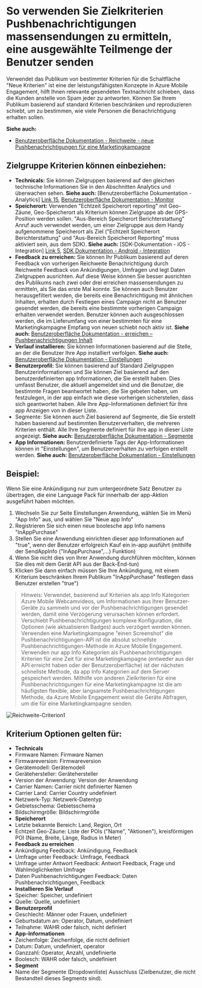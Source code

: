 <properties 
   pageTitle="Azure mobilen Engagement Benutzeroberfläche - Reichweite Kriterium" 
   description="Erfahren Sie, wie mit Zielkriterien Pushbenachrichtigungen massensendungen zu ermitteln an eine ausgewählte Teilmenge mit Azure Mobile Engagement Benutzer senden" 
   services="mobile-engagement" 
   documentationCenter="" 
   authors="piyushjo" 
   manager="dwrede"
   editor=""/>

<tags
   ms.service="mobile-engagement"
   ms.devlang="na"
   ms.topic="article"
   ms.tgt_pltfrm="mobile-multiple"
   ms.workload="mobile" 
   ms.date="08/19/2016"
   ms.author="piyushjo"/>


# <a name="how-to-use-targeting-criteria-to-send-push-campaigns-to-a-select-subset-of-your-users"></a>So verwenden Sie Zielkriterien Pushbenachrichtigungen massensendungen zu ermitteln, eine ausgewählte Teilmenge der Benutzer senden

Verwendet das Publikum von bestimmter Kriterien für die Schaltfläche "Neue Kriterien" ist eine der leistungsfähigsten Konzepte in Azure Mobile Engagement, hilft Ihnen relevante gesendeten Textnachricht schieben, dass die Kunden anstelle von Spam jeder zu antworten. Können Sie Ihrem Publikum basierend auf standard Kriterien beschränken und reproduzieren schiebt, um zu bestimmen, wie viele Personen die Benachrichtigung erhalten sollen.

**Siehe auch:**

- [Benutzeroberfläche Dokumentation - Reichweite - neue Pushbenachrichtigungen für eine Marketingkampagne][Link 27]

## <a name="audience-criteria-can-include"></a>Zielgruppe Kriterien können einbeziehen:
- **Technicals:** Sie können Zielgruppen basierend auf den gleichen technische Informationen Sie in den Abschnitten Analytics und überwachen sehen. **Siehe auch:** [Benutzeroberfläche Dokumentation - Analytics] [ Link 15], [Benutzeroberfläche Dokumentation - Monitor][Link 16]
- **Speicherort:** Verwenden "Echtzeit Speicherort reporting" mit Geo-Zäune, Geo-Speicherort als Kriterium können Zielgruppe ab der GPS-Position werden sollen. "Aus-Bereich Speicherort Berichterstattung" Anruf auch verwendet werden, um einer Zielgruppe aus dem Handy aufgenommene Speicherort als Ziel ("Echtzeit Speicherort Berichterstattung" und "Aus-Bereich Speicherort Reporting" muss aktiviert sein, aus dem SDK). **Siehe auch:** [SDK-Dokumentation - iOS - Integration] [ Link 5], [SDK Dokumentation - Android - Integration][Link 5]
- **Feedback zu erreichen:** Sie können Ihr Publikum basierend auf deren Feedback von vorherigen Reichweite Benachrichtigung durch Reichweite Feedback von Ankündigungen, Umfragen und legt Daten Zielgruppen ausrichten. Auf diese Weise können Sie besser ausrichten des Publikums nach zwei oder drei erreichen massensendungen zu ermitteln, als Sie das erste Mal konnte. Sie können auch Benutzer herausgefiltert werden, die bereits eine Benachrichtigung mit ähnlichen Inhalten, erhalten durch Festlegen eines Campaign nicht an Benutzer gesendet werden, die bereits eine bestimmte vorherigen Campaign erhalten verwendet werden. Benutzer können auch ausgeschlossen werden, die im Lieferumfang von einer bestimmten für eine Marketingkampagne Empfang von neuen schiebt noch aktiv ist. **Siehe auch:** [Benutzeroberfläche Dokumentation - erreichen – Pushbenachrichtigungen Inhalt][Link 29]
- **Verlauf installieren:** Sie können Informationen basierend auf die Stelle, an der die Benutzer Ihre App installiert verfolgen. **Siehe auch:** [Benutzeroberfläche Dokumentation - Einstellungen][Link 20]
- **Benutzerprofil:** Sie können basierend auf Standard Zielgruppen Benutzerinformationen und Sie können Ziel basierend auf den benutzerdefinierten app Informationen, die Sie erstellt haben. Dies umfasst Benutzer, die aktuell angemeldet sind und die Benutzer, die bestimmte Fragen beantwortet haben, die Sie gebeten haben, um festzulegen, in der app einfach wie diese vorherigen sicherstellen, dass sich geantwortet haben. Alle Ihre App-Informationen definiert für Ihre app Anzeigen von in dieser Liste.
- Segmente: Sie können auch Ziel basierend auf Segmente, die Sie erstellt haben basierend auf bestimmten Benutzerverhalten, die mehreren Kriterien enthält. Alle Ihre Segmente definiert für Ihre app in dieser Liste angezeigt. **Siehe auch:** [Benutzeroberfläche Dokumentation - Segmente][Link 18]
- **App Informationen:** Benutzerdefinierte Tags der App-Informationen können in "Einstellungen", um Benutzerverhalten zu verfolgen erstellt werden. **Siehe auch:** [Benutzeroberfläche Dokumentation - Einstellungen][Link 20]

## <a name="example"></a>Beispiel: 
Wenn Sie eine Ankündigung nur zum untergeordnete Satz Benutzer zu übertragen, die eine Language Pack für innerhalb der app-Aktion ausgeführt haben möchten.

1. Wechseln Sie zur Seite Einstellungen Anwendung, wählen Sie im Menü "App Info" aus, und wählen Sie "Neue app Info"
2. Registrieren Sie sich einen neue boolesche app Info namens "InAppPurchase"
3. Stellen Sie eine Anwendung einrichten dieser app Informationen auf "true", wenn der Benutzer erfolgreich Kauf ein in-app ausführt (mithilfe der SendAppInfo ("InAppPurchase",...) Funktion)
4. Wenn Sie nicht dies von Ihrer Anwendung durchführen möchten, können Sie dies mit dem Gerät API aus der Back-End-tun)
5. Klicken Sie dann einfach müssen Sie Ihre Ankündigung, mit einem Kriterium beschränken Ihrem Publikum "InAppPurchase" festlegen dass Benutzer erstellen "true")
 
> Hinweis: Verwendet, basierend auf Kriterien als app Info Kategorien Azure Mobile Webcamvideos, um Informationen aus Ihrer Benutzer-Geräte zu sammeln und vor der Pushbenachrichtigungen gesendet werden, damit eine Verzögerung verursachen können erfordert. Verschiebt Pushbenachrichtigungen komplexe Konfiguration, die Optionen (wie aktualisieren Badges) auch verzögert werden können. Verwenden eine Marketingkampagne "einen Screenshot" die Pushbenachrichtigungen-API ist die absolut schnellste Pushbenachrichtigungen-Methode in Azure Mobile Engagement. Verwenden nur app Info Kategorien als Pushbenachrichtigungen Kriterien für eine Zeit für eine Marketingkampagne (entweder aus der API erreicht haben oder der Benutzeroberfläche) ist der nächsten schnellste Methode, da app Info Kategorien auf dem Server gespeichert werden. Mithilfe von anderen Zielkriterien für eine Pushbenachrichtigungen für eine Marketingkampagne ist die am häufigsten flexible, aber langsamste Pushbenachrichtigungen Methode, da Azure Mobile Engagement weist die Geräte Abfragen, um die für eine Marketingkampagne senden.
 
![Reichweite-Criterion1][29] 

## <a name="criterion-options-apply-to"></a>Kriterium Optionen gelten für:
- **Technicals**     
- Firmware Namen: Firmware Namen
- Firmwareversion: Firmwareversion
- Gerätemodell: Gerätemodell
- Gerätehersteller: Gerätehersteller
- Version der Anwendung: Version der Anwendung
- Carrier Namen: Carrier nicht definierter Namen
- Carrier Land: Carrier Country undefiniert
- Netzwerk-Typ: Netzwerk-Datentyp
- Gebietsschema: Gebietsschema
- Bildschirmgröße: Bildschirmgröße
- **Speicherort**      
- Letzte bekannte Bereich: Land, Region, Ort
- Echtzeit Geo-Zäune: Liste der POIs ("Name", "Aktionen"), kreisförmigen POI (Name, Breite, Länge, Radius in Meter)
- **Feedback zu erreichen**     
- Ankündigung Feedback: Ankündigung, Feedback
- Umfrage unter Feedback: Umfrage, Feedback
- Umfrage unter Antwort Feedback: Antwort Feedback, Frage und Wahlmöglichkeiten Umfrage
- Daten Pushbenachrichtigungen Feedback: Daten Pushbenachrichtigungen, Feedback
- **Installieren Sie Verlauf**     
- Speicher: Speicher, undefiniert
- Quelle: Quelle, undefiniert
- **Benutzerprofil**     
- Geschlecht: Männer oder Frauen, undefiniert
- Geburtsdatum an: Operator, Datum, undefiniert
- Teilnahme: WAHR oder falsch, nicht definiert
- **App-Informationen**      
- Zeichenfolge: Zeichenfolge, die nicht definiert
- Datum: Datum, undefiniert, operator
- Ganzzahl: Operator, Anzahl, undefinierte
- Boolesch: WAHR oder falsch, undefiniert
- **Segment**    
- Name der Segmente (Dropdownliste) Ausschluss (Zielbenutzer, die nicht Bestandteil dieses Segments sind).

<!--Image references-->
[1]: ./media/mobile-engagement-user-interface-navigation/navigation1.png
[2]: ./media/mobile-engagement-user-interface-home/home1.png
[3]: ./media/mobile-engagement-user-interface-home/home2.png
[4]: ./media/mobile-engagement-user-interface-home/home3.png
[5]: ./media/mobile-engagement-user-interface-home/home4.png
[6]: ./media/mobile-engagement-user-interface-home/home5.png
[7]: ./media/mobile-engagement-user-interface-my-account/myaccount1.png
[8]: ./media/mobile-engagement-user-interface-my-account/myaccount2.png
[9]: ./media/mobile-engagement-user-interface-my-account/myaccount3.png
[10]: ./media/mobile-engagement-user-interface-analytics/analytics1.png
[11]: ./media/mobile-engagement-user-interface-analytics/analytics2.png
[12]: ./media/mobile-engagement-user-interface-analytics/analytics3.png
[13]: ./media/mobile-engagement-user-interface-analytics/analytics4.png
[14]: ./media/mobile-engagement-user-interface-monitor/monitor1.png
[15]: ./media/mobile-engagement-user-interface-monitor/monitor2.png
[16]: ./media/mobile-engagement-user-interface-monitor/monitor3.png
[17]: ./media/mobile-engagement-user-interface-monitor/monitor4.png
[18]: ./media/mobile-engagement-user-interface-reach/reach1.png
[19]: ./media/mobile-engagement-user-interface-reach/reach2.png
[20]: ./media/mobile-engagement-user-interface-reach-campaign/Reach-Campaign1.png
[21]: ./media/mobile-engagement-user-interface-reach-campaign/Reach-Campaign2.png
[22]: ./media/mobile-engagement-user-interface-reach-campaign/Reach-Campaign3.png
[23]: ./media/mobile-engagement-user-interface-reach-campaign/Reach-Campaign4.png
[24]: ./media/mobile-engagement-user-interface-reach-campaign/Reach-Campaign5.png
[25]: ./media/mobile-engagement-user-interface-reach-campaign/Reach-Campaign6.png
[26]: ./media/mobile-engagement-user-interface-reach-campaign/Reach-Campaign7.png
[27]: ./media/mobile-engagement-user-interface-reach-campaign/Reach-Campaign8.png
[28]: ./media/mobile-engagement-user-interface-reach-campaign/Reach-Campaign9.png
[29]: ./media/mobile-engagement-user-interface-reach-criterion/Reach-Criterion1.png
[30]: ./media/mobile-engagement-user-interface-reach-content/Reach-Content1.png
[31]: ./media/mobile-engagement-user-interface-reach-content/Reach-Content2.png
[32]: ./media/mobile-engagement-user-interface-reach-content/Reach-Content3.png
[33]: ./media/mobile-engagement-user-interface-reach-content/Reach-Content4.png
[34]: ./media/mobile-engagement-user-interface-dashboard/dashboard1.png
[35]: ./media/mobile-engagement-user-interface-segments/segments1.png
[36]: ./media/mobile-engagement-user-interface-segments/segments2.png
[37]: ./media/mobile-engagement-user-interface-segments/segments3.png
[38]: ./media/mobile-engagement-user-interface-segments/segments4.png
[39]: ./media/mobile-engagement-user-interface-segments/segments5.png
[40]: ./media/mobile-engagement-user-interface-segments/segments6.png
[41]: ./media/mobile-engagement-user-interface-segments/segments7.png
[42]: ./media/mobile-engagement-user-interface-segments/segments8.png
[43]: ./media/mobile-engagement-user-interface-segments/segments9.png
[44]: ./media/mobile-engagement-user-interface-segments/segments10.png
[45]: ./media/mobile-engagement-user-interface-segments/segments11.png
[46]: ./media/mobile-engagement-user-interface-settings/settings1.png
[47]: ./media/mobile-engagement-user-interface-settings/settings2.png
[48]: ./media/mobile-engagement-user-interface-settings/settings3.png
[49]: ./media/mobile-engagement-user-interface-settings/settings4.png
[50]: ./media/mobile-engagement-user-interface-settings/settings5.png
[51]: ./media/mobile-engagement-user-interface-settings/settings6.png
[52]: ./media/mobile-engagement-user-interface-settings/settings7.png
[53]: ./media/mobile-engagement-user-interface-settings/settings8.png
[54]: ./media/mobile-engagement-user-interface-settings/settings9.png
[55]: ./media/mobile-engagement-user-interface-settings/settings10.png
[56]: ./media/mobile-engagement-user-interface-settings/settings11.png
[57]: ./media/mobile-engagement-user-interface-settings/settings12.png
[58]: ./media/mobile-engagement-user-interface-settings/settings13.png

<!--Link references-->
[Link 1]: mobile-engagement-user-interface.md
[Link 2]: mobile-engagement-troubleshooting-guide.md
[Link 3]: mobile-engagement-how-tos.md
[Link 4]: http://go.microsoft.com/fwlink/?LinkID=525553
[Link 5]: http://go.microsoft.com/fwlink/?LinkID=525554
[Link 6]: http://go.microsoft.com/fwlink/?LinkId=525555
[Link 7]: https://account.windowsazure.com/PreviewFeatures
[Link 8]: https://social.msdn.microsoft.com/Forums/azure/home?forum=azuremobileengagement
[Link 9]: http://azure.microsoft.com/services/mobile-engagement/
[Link 10]: http://azure.microsoft.com/documentation/services/mobile-engagement/
[Link 11]: http://azure.microsoft.com/pricing/details/mobile-engagement/
[Link 12]: mobile-engagement-user-interface-navigation.md
[Link 13]: mobile-engagement-user-interface-home.md
[Link 14]: mobile-engagement-user-interface-my-account.md
[Link 15]: mobile-engagement-user-interface-analytics.md
[Link 16]: mobile-engagement-user-interface-monitor.md
[Link 17]: mobile-engagement-user-interface-reach.md
[Link 18]: mobile-engagement-user-interface-segments.md
[Link 19]: mobile-engagement-user-interface-dashboard.md
[Link 20]: mobile-engagement-user-interface-settings.md
[Link 21]: mobile-engagement-troubleshooting-guide-analytics.md
[Link 22]: mobile-engagement-troubleshooting-guide-apis.md
[Link 23]: mobile-engagement-troubleshooting-guide-push-reach.md
[Link 24]: mobile-engagement-troubleshooting-guide-service.md
[Link 25]: mobile-engagement-troubleshooting-guide-sdk.md
[Link 26]: mobile-engagement-troubleshooting-guide-sr-info.md
[Link 27]: mobile-engagement-user-interface-reach-campaign.md
[Link 28]: mobile-engagement-user-interface-reach-criterion.md
[Link 29]: mobile-engagement-user-interface-reach-content.md
 
